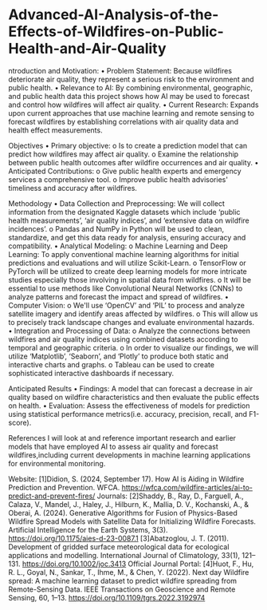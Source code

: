 # Advanced-AI-Analysis-of-the-Effects-of-Wildfires-on-Public-Health-and-Air-Quality
ntroduction and Motivation:
• Problem Statement: Because wildfires deteriorate air quality, they represent a serious risk to the environment and public health.
• Relevance to AI: By combining environmental, geographic, and public health data this project shows how AI may be used to forecast and control how wildfires will affect air quality.
• Current Research: Expands upon current approaches that use machine learning and remote sensing to forecast wildfires by establishing correlations with air quality data and health effect measurements.
 
Objectives
• Primary objective:
o Is to create a prediction model that can predict how wildfires may affect air quality.
o Examine the relationship between public health outcomes after wildfire occurrences and air quality.
• Anticipated Contributions:
o Give public health experts and emergency services a comprehensive tool.
o Improve public health advisories' timeliness and accuracy after wildfires.
 
Methodology
• Data Collection and Preprocessing: We will collect information from the designated Kaggle datasets which include ‘public health measurements’, ‘air quality indices’, and ‘extensive data on wildfire incidences’.
o Pandas and NumPy in Python will be used to clean, standardize, and get this data ready for analysis, ensuring accuracy and compatibility.
• Analytical Modeling:
o Machine Learning and Deep Learning: To apply conventional machine learning algorithms for initial predictions and evaluations and will utilize Scikit-Learn.
o TensorFlow or PyTorch will be utilized to create deep learning models for more intricate studies especially those involving in spatial data from wildfires.
o It will be essential to use methods like Convolutional Neural Networks (CNNs) to analyze patterns and forecast the impact and spread of wildfires.
• Computer Vision:
o We'll use ‘OpenCV’ and ‘PIL’ to process and analyze satellite imagery and identify areas affected by wildfires.
o This will allow us to precisely track landscape changes and evaluate environmental hazards.
• Integration and Processing of Data:
o Analyze the connections between wildfires and air quality indices using combined datasets according to temporal and geographic criteria.
o In order to visualize our findings, we will utilize ‘Matplotlib’, ‘Seaborn’, and ‘Plotly’ to produce both static and interactive charts and graphs.
o Tableau can be used to create sophisticated interactive dashboards if necessary.
 
Anticipated Results
• Findings: A model that can forecast a decrease in air quality based on wildfire characteristics and then evaluate the public effects on health.
• Evaluation: Assess the effectiveness of models for prediction using statistical performance metrics(i.e. accuracy, precision, recall, and F1-score).

 
References
I will look at and reference important research and earlier models that have employed AI to assess air quality and forecast wildfires,including current developments in machine learning applications for environmental monitoring.
 
Website:
[1]​Didion, S. (2024, September 17). How AI is Aiding in Wildfire Prediction and Prevention. WFCA. https://wfca.com/wildfire-articles/ai-to-predict-and-prevent-fires/
Journals:
[2]​Shaddy, B., Ray, D., Farguell, A., Calaza, V., Mandel, J., Haley, J., Hilburn, K., Mallia,
D. V., Kochanski, A., & Oberai, A. (2024). Generative Algorithms for Fusion of Physics-Based Wildfire Spread Models with Satellite Data for Initializing Wildfire Forecasts. Artificial Intelligence for the Earth Systems, 3(3). https://doi.org/10.1175/aies-d-23-0087.1
[3]​Abatzoglou, J. T. (2011). Development of gridded surface meteorological data for ecological applications and modelling. International Journal of Climatology, 33(1), 121–131. https://doi.org/10.1002/joc.3413
Official Journal Portal:
[4]​Huot, F., Hu, R. L., Goyal, N., Sankar, T., Ihme, M., & Chen, Y. (2022). Next day Wildfire spread: A machine learning dataset to predict wildfire spreading from Remote-Sensing Data. IEEE Transactions on Geoscience and Remote Sensing, 60, 1–13. https://doi.org/10.1109/tgrs.2022.3192974
